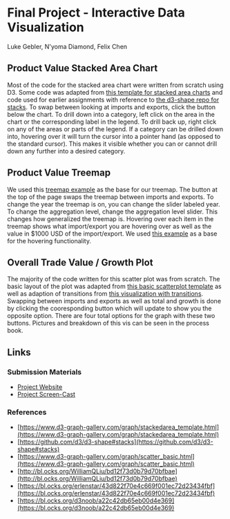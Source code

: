 # Final Project - Interactive Data Visualization  

Luke Gebler, N'yoma Diamond, Felix Chen

## Product Value Stacked Area Chart

Most of the code for the stacked area chart were written from scratch using D3. Some code was adapted from [this template for stacked area charts](https://www.d3-graph-gallery.com/graph/stackedarea_template.html) and code used for earlier assignments with reference to [the d3-shape repo for stacks](https://github.com/d3/d3-shape#stacks). To swap between looking at imports and exports, click the button below the chart. To drill down into a category, left click on the area in the chart or the corresponding label in the legend. To drill back up, right click on any of the areas or parts of the legend. If a category can be drilled down into, hovering over it will turn the cursor into a pointer hand (as opposed to the standard cursor). This makes it visible whether you can or cannot drill down any further into a desired category.

## Product Value Treemap

We used this [treemap example](https://bl.ocks.org/erlenstar/43d822f70e4c669f001ec72d23434fbf) as the base for our treemap. The button at the top of the page swaps the treemap between imports and exports. To change the year the treemap is on, you can change the slider labeled year. To change the aggregation level, change the aggregation level slider. This changes how generalized the treemap is. Hovering over each item in the treemap shows what import/export you are hovering over as well as the value in $1000 USD of the import/export. We used [this example](https://bl.ocks.org/d3noob/a22c42db65eb00d4e369) as a base for the hovering functionality.

## Overall Trade Value / Growth Plot

The majority of the code written for this scatter plot was from scratch. The basic layout of the plot was adapted from [this basic scatterplot template](https://www.d3-graph-gallery.com/graph/scatter_basic.html) as well as adaption of transitions from [this visualization with transitions](http://bl.ocks.org/WilliamQLiu/bd12f73d0b79d70bfbae). Swapping between imports and exports as well as total and growth is done by clicking the cooresponding button which will update to show you the opposite option. There are four total options for the graph with these two buttons. Pictures and breakdown of this vis can be seen in the process book.

## Links

### Submission Materials

- [Project Website](https://nyoma-diamond.github.io/cs4802-final/)
- [Project Screen-Cast](https://vimeo.com/525328731)

### References

- [https://www.d3-graph-gallery.com/graph/stackedarea_template.html](https://www.d3-graph-gallery.com/graph/stackedarea_template.html)
- [https://github.com/d3/d3-shape#stacks](https://github.com/d3/d3-shape#stacks)
- [https://www.d3-graph-gallery.com/graph/scatter_basic.html](https://www.d3-graph-gallery.com/graph/scatter_basic.html)
- [http://bl.ocks.org/WilliamQLiu/bd12f73d0b79d70bfbae](http://bl.ocks.org/WilliamQLiu/bd12f73d0b79d70bfbae)
- [https://bl.ocks.org/erlenstar/43d822f70e4c669f001ec72d23434fbf](https://bl.ocks.org/erlenstar/43d822f70e4c669f001ec72d23434fbf)
- [https://bl.ocks.org/d3noob/a22c42db65eb00d4e369](https://bl.ocks.org/d3noob/a22c42db65eb00d4e369)

